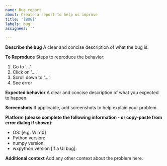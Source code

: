 ```yaml
---
name: Bug report
about: Create a report to help us improve
title: '[BUG]'
labels: bug
assignees: ''

---
```


**Describe the bug**
A clear and concise description of what the bug is.

**To Reproduce**
Steps to reproduce the behavior:
1. Go to '...'
2. Click on '....'
3. Scroll down to '....'
4. See error

**Expected behavior**
A clear and concise description of what you expected to happen.

**Screenshots**
If applicable, add screenshots to help explain your problem.

**Platform (please complete the following information - or copy-paste from error dialog if shown):**
 - OS: [e.g. Win10]
 - Python version:
 - numpy version:
 - wxpython version [if a UI bug]:

**Additional context**
Add any other context about the problem here.
